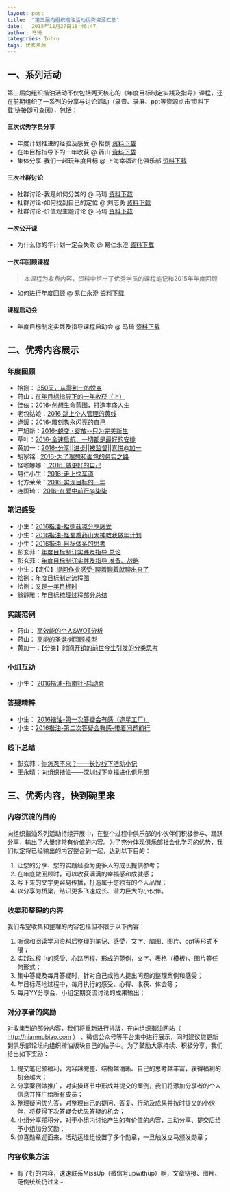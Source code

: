 ```yaml
---
layout: post
title:  "第三届向组织揩油活动优秀资源汇总"
date:   2015年12月27日18:46:47
author: 马琦
categories: Intro
tags: 优秀资源
---
```



## 一、系列活动
第三届向组织揩油活动不仅包括两天核心的《年度目标制定实践及指导》课程，还在前期组织了一系列的分享与讨论活动（录音、录屏、ppt等资源点击‘资料下载’链接即可查阅），包括：

#### 三次优秀学员分享
*  年度计划推进的经验及感受 @ 拾捌     [资料下载](http://pan.baidu.com/s/1i3wHhUd)
* 在年目标指导下的一年收获 @ 药山     [资料下载](http://pan.baidu.com/s/1eQz5ptS)
* 集体分享-我们一起玩年度目标 @ 上海幸福进化俱乐部    [资料下载](http://pan.baidu.com/s/1skfRv3J)

#### 三次社群讨论
* 社群讨论-我是如何分类的 @ 马琦     [资料下载](http://bbs.upwith.me/club-3713-1-1.html)
* 社群讨论-如何找到自己的定位 @ 刘志勇     [资料下载](http://bbs.upwith.me/club-3752-1-1.html)
* 社群讨论-价值观主题讨论 @ 马琦      [资料下载](http://bbs.upwith.me/forum.php?mod=viewthread&tid=3712&extra=page%3D1)

#### 一次公开课
* 为什么你的年计划一定会失败 @ 易仁永澄     [资料下载](http://pan.baidu.com/s/1hqubSsk)

#### 一次年回顾课程
> 本课程为收费内容，资料中给出了优秀学员的课程笔记和2015年年度回顾

* 如何进行年度回顾 @ 易仁永澄     [资料下载](http://bbs.upwith.me/forum.php?mod=viewthread&tid=3964&page=1&extra=#pid23907)

#### 课程启动会
* 年度目标制定实践及指导课程启动会 @ 马琦     [资料下载](http://pan.baidu.com/s/1o71CjiE)



## 二、优秀内容展示

### 年度回顾
* 拾捌： [350天，从零到一的蜕变](http://www.jianshu.com/p/ddb9e0ba9035)
* 药山：[在年目标指导下的一年收获（上）](http://mp.weixin.qq.com/s?__biz=MzAxMzA0NjM1MQ==&mid=400512307&idx=1&sn=1685ee2ee6dbf952018d6eba303dd859&scene=1&srcid=1203R5WnmtcwxrIozOUCa57i&from=groupmessage&isappinstalled=0#wechat_redirect)
* 佳依：[2016-创想生命蓝图，打造丰盛人生](http://upwith.me/forum.php?mod=viewthread&tid=3651&extra=page%3D1&page=1)
* 老包姑娘：[2016 跳上个人管理的黄线](http://bbs.upwith.me/club-3641-1-1.html)
* 逯媛：[2016-雕刻隽永闪亮的自己](http://bbs.upwith.me/forum.php?mod=viewthread&tid=3741&extra=page%3D2)
* 严旭新：[2016-蜕变 · 绽放--只为完美新生](http://bbs.upwith.me/forum.php?mod=viewthread&tid=3796&extra=page%3D2)
* 草叶：[2016-全速启航，一切都是最好的安排](
http://bbs.upwith.me/forum.php?mod=viewthread&tid=3728&extra=page%3D3)
* 黄加一：[2016-分享||进步||被监督||喜悦@加一](http://bbs.upwith.me/club-3643-1-3.html)
* 胡家铭 :  [2016-为了理想和面包的务实之路 ](http://bbs.upwith.me/club-3716-1-3.html)
* 怪咖娜娜：[ 2016-做更好的自己 ](http://bbs.upwith.me/club-3844-1-4.html)
* 易仁小生：[2016-走上快车道](http://bbs.upwith.me/club-3655-1-5.html)
* 北方荣荣：[2016-实现目标的一年](http://bbs.upwith.me/club-3674-1-6.html)
* 连国琦： [2016-在爱中前行@柒柒](http://bbs.upwith.me/forum.php?mod=viewthread&tid=3657&extra=)


### 笔记感受

* 小生：[2016揩油-拾捌菇凉分享感受](http://www.jianshu.com/p/f4f93821d219)
* 小生：[2016揩油-怪蜀黍药山大神教我做年计划](http://www.jianshu.com/p/ba4e14bd8bea)
* 小生：[2016揩油-目标体系的思考](http://www.jianshu.com/p/f9b8bcc422c3#)
* 彭玄菲：[年度目标制订实践及指导 总论](http://www.jianshu.com/p/10df2df476a7)
* 彭玄菲：[年度目标制订实践及指导 准备、战略](http://www.jianshu.com/p/30c69de086b3)
* 小生：【定位】[提问作业感受-聊着聊着就聊出来了](http://www.jianshu.com/p/ac08eb1941d0)
* 拾捌：[年度目标制定流程图](http://www.jianshu.com/p/bbc472377784)
* 拾捌：[又是一年目标时](http://www.jianshu.com/p/c83a705908c2)
* 翁静雅：[年目标梳理过程部分总结](http://bbs.upwith.me/forum.php?mod=redirect&goto=findpost&ptid=3761&pid=24006&fromuid=46)


### 实践范例
* 药山： [高效能的个人SWOT分析](http://www.jianshu.com/p/86bb450a35a1)
* 药山： [高能的圣诞树回顾模型](http://www.jianshu.com/p/012ab6a0e068)
* 黄加一：【分类】[时间开销的前世今生引发的分类思考](http://www.jianshu.com/p/f67608816c94)


### 小组互助
* 小生： [2016揩油-指南针-启动会](http://www.jianshu.com/p/ad0a363b4252)


### 答疑精粹
* 小生： [2016揩油-第一次答疑会有感（造星工厂）](http://www.jianshu.com/p/cd6a8fc9ee51)
* 小生：[2016揩油-第二次答疑会有感-带着问题前行](http://www.jianshu.com/p/88fc14585a93)


### 线下总结
* 彭玄菲：[你怎忍不来？——长沙线下活动小记](http://www.jianshu.com/p/14e3a199e1a6)
* 王永晴：[向组织揩油——深圳线下幸福进化俱乐部](http://www.jianshu.com/p/f60a0f130df4)


## 三、优秀内容，快到碗里来

### 内容沉淀的目的

向组织揩油系列活动持续开展中，在整个过程中俱乐部的小伙伴们积极参与、踊跃分享，输出了大量非常有价值的内容。为了充分体现俱乐部社会化学习的优势，我们拟定将已经输出的内容整合到一起，达到以下目的：

1. 让您的分享、您的实践经验为更多人的成长提供参考；
2. 在年底做回顾时，可以收获满满的幸福感和成就感；
3. 写下来的文字更容易传播，打造属于您独有的个人品牌；
4. 以分享为桥梁，结识更多飞速成长、潜力巨大的小伙伴。

### 收集和整理的内容

我们希望收集和整理的内容包括但不限于以下内容：
1. 听课和阅读学习资料后整理的笔记、感受，文字、脑图、图片、ppt等形式不限；
2. 实践过程中的感受、心路历程、形成的范例，文字、表格（模板）、图片等任何形式；
3. 集中答疑及每月答疑时，针对自己或他人提出问题的整理案例和感受；
4. 年目标落地过程中，每月执行的感受、心得、收获、体会等；
5. 每月YY分享会、小组定期交流讨论的成果输出；

### 对分享者的奖励

对收集到的部分内容，我们将重新进行排版，在向组织揩油网站（ http://nianmubiao.com ） 、微信公众号等平台集中进行展示，同时建议您更新到俱乐部论坛向组织揩油版块自己的帖子中。为了鼓励大家持续、积极分享，我们给出如下奖励：

1. 提交笔记领福利，内容越完整、结构越清晰、自己的思考越丰富，获得福利的机会越大；
2. 分享案例做推广，对实操环节中形成并提交的案例，我们将添加分享者的个人信息并推广给所有成员；
3. 整理疑问优先答，对整理自己的提问、答复、行动及成果并按时提交的小伙伴，将获得下次答疑会优先答疑的机会；
4. 小组分享攒积分，对于小组内讨论产生的有价值的内容，主动分享、提交后给予小组加分奖励；
5. 惊喜勋章迎面来，活动运维组设置了多个勋章，一旦触发立马颁发勋章；

### 内容收集方法
* 有了好的内容，速速联系MissUp（微信号upwithup）啊，文章链接、图片、范例统统扔过来~ 



